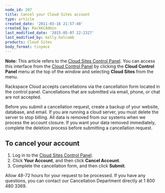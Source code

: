 ```yaml
---
node_id: 207
title: Cancel your Cloud Sites account
type: article
created_date: '2011-03-16 21:57:40'
created_by: RackKCAdmin
last_modified_date: '2015-05-07 22:2327'
last_modified_by: kelly.holcomb
products: Cloud Sites
body_format: tinymce
---
```


**Note:** This article refers to the [Cloud Sites Control
Panel](https://manage.rackspacecloud.com/). You can access this
interface from the [Cloud Control Panel](https://mycloud.rackspace.com/)
by clicking the **Cloud Control Panel** menu at the top of the window
and selecting **Cloud Sites** from the menu.

Rackspace Cloud accepts cancellations via the cancellation form located
in the control panel. Cancellations that are submitted via email, phone,
or chat are not accepted.

Before you submit a cancellation request, create a backup of your
website, database, and email. If you are running a cloud server, you
must delete the server to stop billing. All data is removed from our
systems when we process the account closure. If you want your data
removed immediately, complete the deletion process before submitting a
cancellation request.

To cancel your account
----------------------

1.  Log in to the [Cloud Sites Control
    Panel](https://manage.rackspacecloud.com/).
2.  Click **Your Account**, and then click **Cancel Account**.
3.  Complete the cancellation form, and then click **Submit**.

Allow 48-72 hours for your request to be processed. If you have any
questions, you can contact our Cancellation Department directly at 1 800
480 3369.

